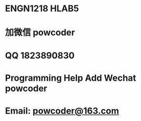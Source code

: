# ENGN1218 HLAB5
# 加微信 powcoder

# QQ 1823890830

# Programming Help Add Wechat powcoder

# Email: powcoder@163.com

